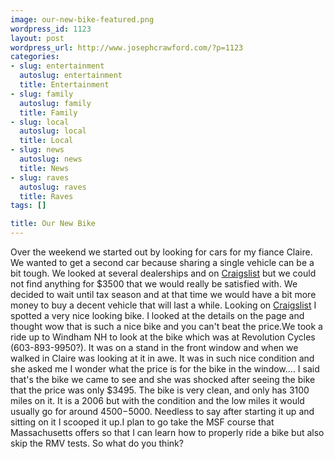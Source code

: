 ```yaml
--- 
image: our-new-bike-featured.png
wordpress_id: 1123
layout: post
wordpress_url: http://www.josephcrawford.com/?p=1123
categories: 
- slug: entertainment
  autoslug: entertainment
  title: Entertainment
- slug: family
  autoslug: family
  title: Family
- slug: local
  autoslug: local
  title: Local
- slug: news
  autoslug: news
  title: News
- slug: raves
  autoslug: raves
  title: Raves
tags: []

title: Our New Bike
---
```

Over the weekend we started out by looking for cars for my fiance Claire.  We wanted to get a second car because sharing a single vehicle can be a bit tough.  We looked at several dealerships and on [Craigslist](http://www.craigslist.org) but we could not find anything for $3500 that we would really be satisfied with.  We decided to wait until tax season and at that time we would have a bit more money to buy a decent vehicle that will last a while.  Looking on [Craigslist](http://www.craigslist.org) I spotted a very nice looking bike.  I looked at the details on the page and thought wow that is such a nice bike and you can't beat the price.We took a ride up to Windham NH to look at the bike which was at Revolution Cycles (603-893-9950?).  It was on a stand in the front window and when we walked in Claire was looking at it in awe.  It was in such nice condition and she asked me I wonder what the price is for the bike in the window....  I said that's the bike we came to see and she was shocked after seeing the bike that the price was only $3495.  The bike is very clean, and only has 3100 miles on it.  It is a 2006 but with the condition and the low miles it would usually go for around $4500-$5000.  Needless to say after starting it up and sitting on it I scooped it up.I plan to go take the MSF course that Massachusetts offers so that I can learn how to properly ride a bike but also skip the RMV tests.  So what do you think?
